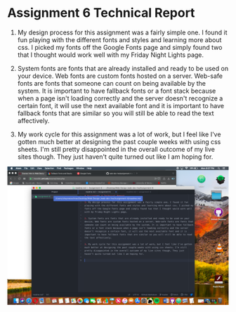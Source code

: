 # Assignment 6 Technical Report

1. My design process for this assignment was a fairly simple one. I found it fun playing with the different fonts and styles and learning more about css. I picked my fonts off the Google Fonts page and simply found two that I thought would work well with my Friday Night Lights page.

2. System fonts are fonts that are already installed and ready to be used on your device. Web fonts are custom fonts hosted on a server. Web-safe fonts are fonts that someone can count on being available by the system. It is important to have fallback fonts or a font stack because when a page isn't loading correctly and the server doesn't recognize a certain font, it will use the next available font and it is important to have fallback fonts that are similar so you will still be able to read the text affectively. 

3. My work cycle for this assignment was a lot of work, but I feel like I've gotten much better at designing the past couple weeks with using css sheets. I'm still pretty disappointed in the overall outcome of my live sites though. They just haven't quite turned out like I am hoping for.

 ![Assignment6Screenshot](./images/screenshot-assignment-6.png)
